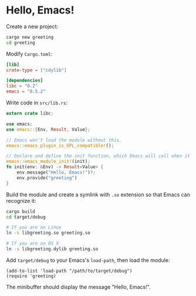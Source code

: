 # Hello, Emacs!

Create a new project:

```bash
cargo new greeting
cd greeting
```

Modify `Cargo.toml`:

```toml
[lib]
crate-type = ["cdylib"]

[dependencies]
libc = "0.2"
emacs = "0.5.2"
```

Write code in `src/lib.rs`:

```rust
extern crate libc;

use emacs;
use emacs::{Env, Result, Value};

// Emacs won't load the module without this.
emacs::emacs_plugin_is_GPL_compatible!();

// Declare and define the init function, which Emacs will call when it loads the module.
emacs::emacs_module_init!(init);
fn init(env: &Env) -> Result<Value> {
    env.message("Hello, Emacs!")?;
    env.provide("greeting")
}
```

Build the module and create a symlink with `.so` extension so that Emacs can recognize it:

```bash
cargo build
cd target/debug

# If you are on Linux
ln -s libgreeting.so greeting.so

# If you are on OS X
ln -s libgreeting.dylib greeting.so
```

Add `target/debug` to your Emacs's `load-path`, then load the module:
```emacs-lisp
(add-to-list 'load-path "/path/to/target/debug")
(require 'greeting)
```

The minibuffer should display the message "Hello, Emacs!".
